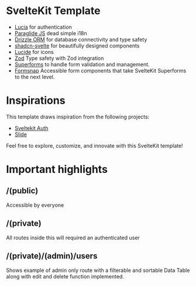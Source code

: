 # SvelteKit Template

- [Lucia](https://lucia-auth.com/) for authentication
- [Paraglide JS](https://inlang.com) dead simple i18n
- [Drizzle ORM](https://orm.drizzle.team/) for database connectivity and type safety
- [shadcn-svelte](shadcn-svelte.com) for beautifully designed components
- [Lucide](https://lucide.dev) for icons
- [Zod](https://zod.dev) Type safety with Zod integration
- [Superforms](https://superforms.vercel.app) to handle form validation and management.
- [Formsnap](https://formsnap.dev) Accessible form components that take SvelteKit Superforms to the next level.

# Inspirations

This template draws inspiration from the following projects:

- [Sveltekit Auth](https://github.com/delay/sveltekit-auth)
- [Slide](https://github.com/ak4zh/slide)

Feel free to explore, customize, and innovate with this SvelteKit template!

# Important highlights

## /(public)

Accessible by everyone

## /(private)

All routes inside this will required an authenticated user

## /(private)/(admin)/users

Shows example of admin only route with a filterable and sortable Data Table along with edit and delete function implemented.
